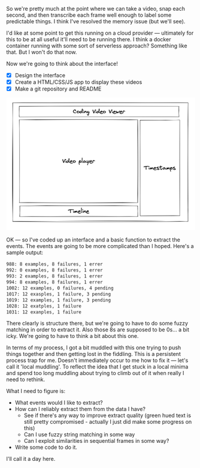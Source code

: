 So we're pretty much at the point where we can take a video, snap each second,
and then transcribe each frame well enough to label some predictable things. I
think I've resolved the memory issue (but we'll see).

I'd like at some point to get this running on a cloud provider — ultimately
for this to be at all useful it'll need to be running there. I think a docker
container running with some sort of serverless approach? Something like that.
But I won't do that now.

Now we're going to think about the interface!

- [x] Design the interface
- [x] Create a HTML/CSS/JS app to display these videos
- [x] Make a git repository and README

![Minimal design for page](images/Screenshot%202023-01-31%20at%2021.21.03.png)

OK — so I've coded up an interface and a basic function to extract the events.
The events are going to be more complicated than I hoped. Here's a sample output:

```
988: 8 examples, 8 failures, 1 errer
992: 0 examples, 8 failures, 1 errer
993: 2 examples, 8 failures, 1 errer
994: 8 examples, 8 failures, 1 errer
1002: 12 examples, 0 failures, 4 pending
1017: 12 exasples, 1 failure, 3 pending
1019: 12 examples, 1 failure, 3 pending
1028: 12 exatples, 1 failure
1031: 12 exanples, 1 failure
```

There clearly is structure there, but we're going to have to do some fuzzy
matching in order to extract it. Also those 8s are supposed to be 0s... a bit
icky. We're going to have to think a bit about this one.

In terms of my process, I got a bit muddled with this one trying to push things
together and then getting lost in the fiddling. This is a persistent process trap
for me. Doesn't immediately occur to me how to fix it — let's call it 'local muddling'.
To reflect the idea that I get stuck in a local minima and spend too long muddling
about trying to climb out of it when really I need to rethink.

What I need to figure is:

* What events would I like to extract?
* How can I reliably extract them from the data I have?
  * See if there's any way to improve extract quality (green hued text is still
    pretty compromised - actually I just did make some progress on this)
  * Can I use fuzzy string matching in some way
  * Can I exploit similarities in sequential frames in some way?
* Write some code to do it.

I'll call it a day here.
